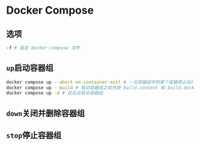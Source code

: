 # Docker Compose
<p id="dP3mHqdfZzhM2iqAoXWehG">



</p>


<p id="hFFmEyacUwrj2PdsrCrLT3">

## 选项

</p>


<p id="ssBtpyHgzkRMd34dCfyyXW">

```Bash
-f # 指定 docker-compose 文件
```


</p>


<p id="bzFWBvMAsjop2J68BX5nnd">

## `up`启动容器组

</p>


<p id="2yReNwGrSDef5nDSJoei8g">

```Bash
docker compose up --abort-on-container-exit # 一旦容器组中的某个容器停止运行，就停止所有容器运行
docker compose up --build # 启动容器组之前先按 build.context 和 build.dockerfile 构建一次镜像
docker compose up -d # 在后台启动容器组
```


</p>


<p id="khGR5jrzBmmYuyk7LcfTWA">

## `down`关闭并删除容器组

</p>


<p id="xjWWhYbHogi2SimP6PLVMo">

## `stop`停止容器组

</p>


